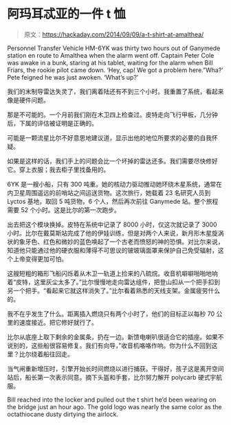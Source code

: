# 阿玛耳忒亚的一件 t 恤

> 原文：<https://hackaday.com/2014/09/09/a-t-shirt-at-amalthea/>

Personnel Transfer Vehicle HM-6YK was thirty two hours out of Ganymede station en route to Amalthea when the alarm went off. Captain Peter Cole was awake in a bunk, staring at his tablet, waiting for the alarm when Bill Friars, the rookie pilot came down. ‘Hey, cap! We got a problem here.”Wha?’ Pete feigned he was just awoken. ‘What’s up?’

我们的末制导雷达失灵了，我们离着陆还有不到三个小时。我重置了系统，看起来像是硬件问题。

那是不可能的。一个月前我们刚在木卫四上检查过。皮特走向飞行甲板，几分钟后，下属的评估被证明是正确的。

可能是一颗流星比尔不好意思地建议道，显示出他的地位所要求的必要的自我怀疑。

如果是这样的话，我们手上的问题会比一个坏掉的雷达还多。我们需要尽快修好它。穿上衣服；我去柜子里找备用的。

6YK 是一艘小船，只有 300 吨重。她的核动力驱动推动她环绕木星系统，通常在内卫星周围遥远的前哨站之间运送货物。这次旅行，她载着 23 名研究人员到 Lyctos 基地，取回 5 吨货物，6 个人，然后再次前往 Ganymede 站。整个旅程需要 52 个小时。这是比尔的第一次跑步。

出去把这个模块换掉。皮特在系统中记录了 8000 小时，仅这次就记录了 3000 小时。比尔在戴莫斯站完成了他的伊娃训练，但是对两个人来说，新月形木星旋涡状的象牙色、红色和微妙的蓝色唤起了一个古老而愤怒的神的恐惧。对比尔来说，知道他只能通过他的硬衣服和薄得不可思议的铍玻璃面罩来保护自己免受辐射，这个上帝变得更加可怕。

这艘短粗的箱形飞船闪烁着从木卫一轨道上捡来的八硫烷。收音机噼噼啪啪地响着“皮特，这里灰尘太多了。”比尔慢慢地走向雷达组件，把登山扣从一个把手扣到另一个把手。“看起来它就这样消失了。”比尔看着熟悉的天线支架。金属疲劳什么的。

我不在乎发生了什么。距离插入燃烧只有两个小时了，他们的目标正以每秒 70 公里的速度接近。把它修好就行了。

比尔从底座上取下剩余的金属条，扔在一边。新馈电喇叭很适合它的插座。如果不说别的，这些船很容易修复。我们有向导，”收音机咯咯作响。你为什么不回到这里？比尔绕着船往回走。

当气闸重新增压时，引擎开始长时间燃烧以进行捕获。干得好，孩子这是离开空间站后，船长第一次表示同意。摘下头盔和手套，比尔努力解开 polycarb 硬式宇航服。

Bill reached into the locker and pulled out the t shirt he’d been wearing on the bridge just an hour ago. The gold logo was nearly the same color as the octathiocane dusty dirtying the airlock.